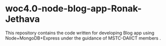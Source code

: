# woc4.0-node-blog-app-Ronak-Jethava
This repository contains the code written for developing Blog app using Node+MongoDB+Express under the guidance of MSTC-DAIICT members .
